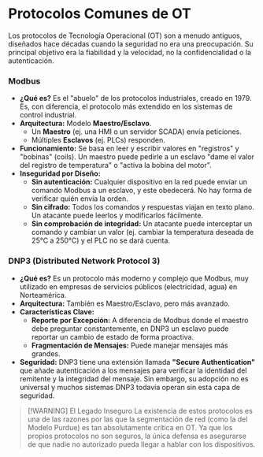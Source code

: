 # Protocolos Comunes de OT

Los protocolos de Tecnología Operacional (OT) son a menudo antiguos, diseñados hace décadas cuando la seguridad no era una preocupación. Su principal objetivo era la fiabilidad y la velocidad, no la confidencialidad o la autenticación.

### Modbus

-   **¿Qué es?** Es el "abuelo" de los protocolos industriales, creado en 1979. Es, con diferencia, el protocolo más extendido en los sistemas de control industrial.
-   **Arquitectura:** Modelo **Maestro/Esclavo**.
    -   Un **Maestro** (ej. una HMI o un servidor SCADA) envía peticiones.
    -   Múltiples **Esclavos** (ej. PLCs) responden.
-   **Funcionamiento:** Se basa en leer y escribir valores en "registros" y "bobinas" (coils). Un maestro puede pedirle a un esclavo "dame el valor del registro de temperatura" o "activa la bobina del motor".
-   **Inseguridad por Diseño:**
    -   **Sin autenticación:** Cualquier dispositivo en la red puede enviar un comando Modbus a un esclavo, y este obedecerá. No hay forma de verificar quién envía la orden.
    -   **Sin cifrado:** Todos los comandos y respuestas viajan en texto plano. Un atacante puede leerlos y modificarlos fácilmente.
    -   **Sin comprobación de integridad:** Un atacante puede interceptar un comando y cambiar un valor (ej. cambiar la temperatura deseada de 25°C a 250°C) y el PLC no se dará cuenta.

### DNP3 (Distributed Network Protocol 3)

-   **¿Qué es?** Es un protocolo más moderno y complejo que Modbus, muy utilizado en empresas de servicios públicos (electricidad, agua) en Norteamérica.
-   **Arquitectura:** También es Maestro/Esclavo, pero más avanzado.
-   **Características Clave:**
    -   **Reporte por Excepción:** A diferencia de Modbus donde el maestro debe preguntar constantemente, en DNP3 un esclavo puede reportar un cambio de estado de forma proactiva.
    -   **Fragmentación de Mensajes:** Puede manejar mensajes más grandes.
-   **Seguridad:** DNP3 tiene una extensión llamada **"Secure Authentication"** que añade autenticación a los mensajes para verificar la identidad del remitente y la integridad del mensaje. Sin embargo, su adopción no es universal y muchos sistemas DNP3 todavía operan sin esta capa de seguridad.

> [!WARNING] El Legado Inseguro
> La existencia de estos protocolos es una de las razones por las que la segmentación de red (como la del Modelo Purdue) es tan absolutamente crítica en OT. Ya que los propios protocolos no son seguros, la única defensa es asegurarse de que nadie no autorizado pueda llegar a hablar con los dispositivos.
